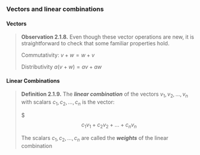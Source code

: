### Vectors and linear combinations

#### Vectors

> **Observation 2.1.8.**  Even though these vector operations are new, it is straightforward to check that some familiar properties hold.
> 
> Commutativity: $v + w = w + v$
> 
> Distributivity $a(v + w) = av + aw$

#### Linear Combinations

> **Definition 2.1.9.**  The **_linear combination_** of the vectors $v_1,v_2,\ldots,v_n$ with scalars $c_1,c_2,\ldots,c_n$ is the vector:
>
> $$$c_1v_1 + c_2v_2 + \ldots + c_nv_n$$
> 
> The scalars $c_1,c_2,\ldots,c_n$ are called the **_weights_** of the linear combination
